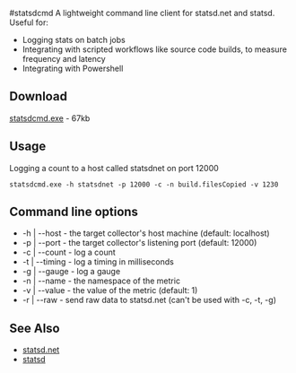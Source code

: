 #statsdcmd
A lightweight command line client for statsd.net and statsd. Useful for:
* Logging stats on batch jobs
* Integrating with scripted workflows like source code builds, to measure frequency and latency
* Integrating with Powershell

## Download
[statsdcmd.exe](https://github.com/lukevenediger/statsdcmd/blob/master/downloads/statsdcmd.exe?raw=true) - 67kb

## Usage
Logging a count to a host called statsdnet on port 12000
```
statsdcmd.exe -h statsdnet -p 12000 -c -n build.filesCopied -v 1230
```

## Command line options
* -h | --host - the target collector's host machine (default: localhost)
* -p | --port - the target collector's listening port (default: 12000)
* -c | --count - log a count
* -t | --timing - log a timing in milliseconds
* -g | --gauge - log a gauge
* -n | --name - the namespace of the metric
* -v | --value - the value of the metric (default: 1)
* -r | --raw - send raw data to statsd.net (can't be used with -c, -t, -g)

## See Also
* [statsd.net](https://github.com/lukevenediger/statsd.net)
* [statsd](https://github.com/etsy/statsd/)
